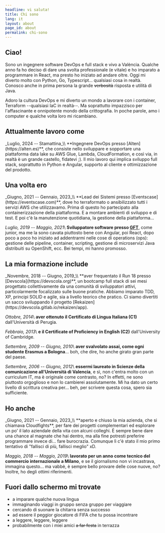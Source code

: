 ```yaml
---
headline: vi saluta!
title: Chi sono
lang: it
layout: about
page_id: about
permalink: chi-sono
---
```


<h2 class="section print-only"><i class="fa-solid fa-user"></i> Ciao!</h2>
Sono un ingegnere software DevOps e full stack e vivo a València. Qualche anno fa ho deciso di dare una svolta professionale (e vitale) e ho imparato a programmare in React, ma presto ho iniziato ad andare oltre. Oggi mi diverto molto con Python, Go, Typescript... qualsiasi cosa in realtà. Conosco anche in prima persona la grande <del>verbosità</del> risposta e utilità di Java.

Adoro la cultura DevOps e mi diverto un mondo a lavorare con i container, Terraform --qualsiasi IaC in realtà--. Ma soprattutto impazzisco per l'affascinante e onnipotente mondo della crittografia. In poche parole, amo i computer e qualche volta loro mi ricambiano.

<h2 class="section"><i class="fa-solid fa-briefcase"></i> Attualmente lavoro come</h2>
_Luglio, 2024 -- Stamattina_\\
**Ingegnere DevOps presso [Alten](https://alten.es)**, che consiste nello sviluppare e sopportare una piattaforma data lake su AWS Glue, Lambda, CloudFormation, e così via, in realtà è un grande castello, fidatevi ;). Il mio lavoro qui implica sviluppo full stack, soprattutto in Python e Angular, supporto al cliente e ottimizzazione del prodotto.

<h2 class="section"><i class="fa-solid fa-backward"></i> Una volta ero</h2>
_Giugno, 2021 -- Gennaio, 2023_\\
**Lead dei Sistemi presso [Eventscase](https://eventscase.com)**, dove ho terraformato o ansibilizzato tutti i servizi AWS che utilizzavamo. Prima di questo ho partecipato alla containerizzazione della piattaforma. E a montare ambienti di sviluppo e di test. E poi c'è la manutenzione quotidiana, la gestione della piattaforma...

_Luglio, 2019 -- Maggio, 2021_\\
**Sviluppatore software presso [GFT](https://gft.com)**, come junior, ma me la sono cavata piuttosto bene con Angular, poi React, dopo poco a poco ho iniziato ad addentrarmi nelle cose di operations (ops): gestione delle pipeline, container, scripting, gestione di microservizi Java distribuiti su OpenShift, ecc. Bei tempi, mi hanno promosso.

<h2 class="section"><i class="fa-solid fa-graduation-cap"></i> La mia formazione include</h2>
_Novembre, 2018 -- Giugno, 2019_\\
**aver frequentato il Run 18 presso [Devscola](https://devscola.org)**, un bootcamp full stack di sei mesi progettato collettivamente da una comunità di sviluppatori attivi, particolarmente focalizzato sulle buone pratiche. Abbiamo imparato TDD, XP, principi SOLID e agile, sia a livello teorico che pratico. Ci siamo divertiti un sacco sviluppando il progetto [Rekaizen](https://devscola.gitlab.io/rekaizen/app).

_Ottobre, 2014_\\
**aver ottenuto il Certificato di Lingua Italiana (C1)** dall'Università di Perugia.

_Febbraio, 2013_\\
**e il Certificate of Proficiency in English (C2)** dall'University of Cambridge.

_Settembre, 2009 -- Giugno, 2010_\\
**aver svalvolato assai, come ogni studente Erasmus a Bologna**... boh, che dire, ho anche girato gran parte del paese.

_Settembre, 2006 -- Giugno, 2012_\\
**essermi laureato in Scienze della comunicazione all'Università di Valencia**, e sì, non c'entra molto con un curriculum IT, ma è originale come contrasto, no? In effetti, ne sono piuttosto orgoglioso e non lo cambierei assolutamente. Mi ha dato un certo livello di scrittura creativa per... beh, per scrivere questa cosa, spero sia sufficiente.

<h2 class="section"><i class="fa-solid fa-star-of-life"></i> Ho anche</h2>
_Giugno, 2021 -- Gennaio, 2023_\\
**aperto e chiuso la mia azienda, che si chiamava Cloudfights**, per fare dei progetti complementari ed esplorare un po' il lato aziendale della vita con alcuni colleghi. È sempre bene dare una chance al magnate che hai dentro, ma alla fine potresti preferire programmare invece di... fare burocrazia. Comunque lì c'è stato il mio primo tentativo di "fallisci di più, fallisci meglio" xD.

_Maggio, 2018 -- Maggio, 2019_\\
**lavorato per un anno come tecnico del commercio internazionale a Milano**, e se il giornalismo non vi incastrava, immagina questo... ma vabbè, è sempre bello provare delle cose nuove, no? Inoltre, ho degli ottimi riferimenti.

<h2 class="section"><i class="fa-solid fa-signs-post"></i> Fuori dallo schermo mi trovate</h2>

- a imparare qualche nuova lingua
- immaginando viaggi in gruppo senza gruppo per viaggiare
- cercando di suonare la chitarra senza successo
- ad essere il peggior giocatore di FIFA che tu possa incontrare
- a leggere, leggere, leggere
- probabilmente con i miei amici <del>a far festa</del> in terrazza
